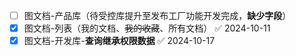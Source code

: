 - [ ] 图文档-产品库（待受控库提升至发布工厂功能开发完成，**缺少字段**）
- [x] 图文档-列表（我的文档、~~我的收藏~~、所有文档） ✅ 2024-10-11
- [x] 图文档-开发库-**查询继承权限数据** ✅ 2024-10-17